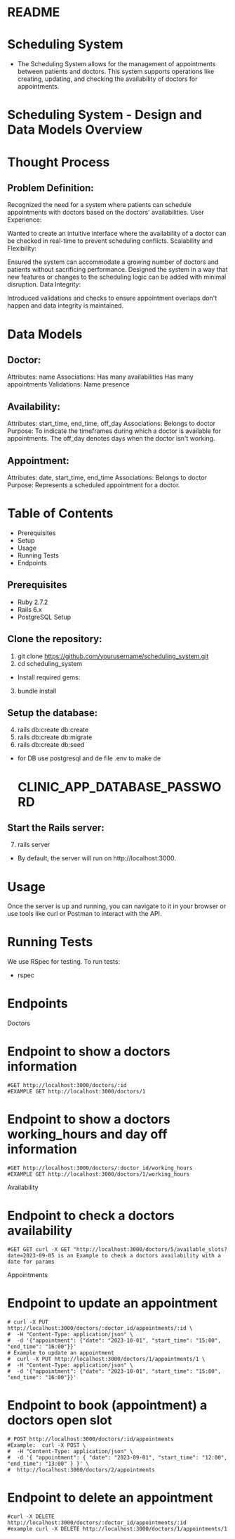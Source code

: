 # README
# Scheduling System
* The Scheduling System allows for the management of appointments between patients and doctors. This system supports operations like creating, updating, and checking the availability of doctors for appointments.

# Scheduling System - Design and Data Models Overview
# Thought Process
## Problem Definition:

Recognized the need for a system where patients can schedule appointments with doctors based on the doctors' availabilities.
User Experience:

Wanted to create an intuitive interface where the availability of a doctor can be checked in real-time to prevent scheduling conflicts.
Scalability and Flexibility:

Ensured the system can accommodate a growing number of doctors and patients without sacrificing performance.
Designed the system in a way that new features or changes to the scheduling logic can be added with minimal disruption.
Data Integrity:

Introduced validations and checks to ensure appointment overlaps don't happen and data integrity is maintained.
# Data Models
## Doctor:

Attributes: name
Associations:
Has many availabilities
Has many appointments
Validations: Name presence

## Availability:

Attributes: start_time, end_time, off_day
Associations:
Belongs to doctor
Purpose: To indicate the timeframes during which a doctor is available for appointments. The off_day denotes days when the doctor isn't working.

## Appointment:

Attributes: date, start_time, end_time
Associations:
Belongs to doctor
Purpose: Represents a scheduled appointment for a doctor.

# Table of Contents
* Prerequisites
* Setup
* Usage
* Running Tests
* Endpoints

## Prerequisites
- Ruby 2.7.2
- Rails 6.x
- PostgreSQL
Setup
## Clone the repository:
1. git clone https://github.com/yourusername/scheduling_system.git
2. cd scheduling_system
* Install required gems:
3. bundle install
## Setup the database:
4. rails db:create db:create
5. rails db:create db:migrate
6. rails db:create db:seed
* for DB use postgresql and de file .env to make de 
  # CLINIC_APP_DATABASE_PASSWORD
## Start the Rails server:
7. rails server
* By default, the server will run on http://localhost:3000.

# Usage
Once the server is up and running, you can navigate to it in your browser or use tools like curl or Postman to interact with the API.

# Running Tests
We use RSpec for testing. To run tests:
- rspec
# Endpoints
Doctors
# Endpoint to show a doctors information
    #GET http://localhost:3000/doctors/:id
    #EXAMPLE GET http://localhost:3000/doctors/1
# Endpoint to show a doctors working_hours and day off information
    #GET http://localhost:3000/doctors/:doctor_id/working_hours
    #EXAMPLE GET http://localhost:3000/doctors/1/working_hours
Availability
# Endpoint to check a doctors availability
    #GET GET curl -X GET "http://localhost:3000/doctors/5/available_slots?date=2023-09-05 is an Example to check a doctors availability with a date for params
Appointments
# Endpoint to update an appointment
    # curl -X PUT http://localhost:3000/doctors/:doctor_id/appointments/:id \
    #  -H "Content-Type: application/json" \
    #  -d '{"appointment": {"date": "2023-10-01", "start_time": "15:00", "end_time": "16:00"}}'
    # Example to update an appointment
    #  curl -X PUT http://localhost:3000/doctors/1/appointments/1 \  
    #  -H "Content-Type: application/json" \
    #  -d '{"appointment": {"date": "2023-10-01", "start_time": "15:00", "end_time": "16:00"}}'
# Endpoint to book (appointment) a doctors open slot
    # POST http://localhost:3000/doctors/:id/appointments
    #Example:  curl -X POST \
    #  -H "Content-Type: application/json" \
    #  -d '{ "appointment": { "date": "2023-09-01", "start_time": "12:00", "end_time": "13:00" } }' \
    #  http://localhost:3000/doctors/2/appointments
# Endpoint to delete an appointment
    #curl -X DELETE http://localhost:3000/doctors/:doctor_id/appointments/:id
    #example curl -X DELETE http://localhost:3000/doctors/1/appointments/1

